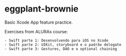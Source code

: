 # eggplant-brownie

Basic Xcode App feature practice.

Exercises from ALURAs course: 

    - Swift parte 1: Desenvolvendo para iOS no Xcode 
    - Swift parte 2: UIKit, storyboard e o padrão delegate
    - Swift parte 3: Gestures, DAO e o optional chaining
